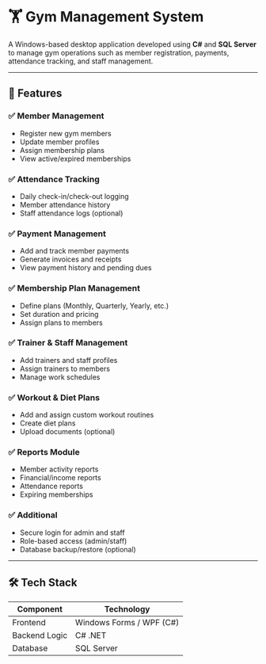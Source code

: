 # 🏋️ Gym Management System

A Windows-based desktop application developed using **C#** and **SQL Server** to manage gym operations such as member registration, payments, attendance tracking, and staff management.

---

## 📌 Features

### ✅ Member Management
- Register new gym members
- Update member profiles
- Assign membership plans
- View active/expired memberships

### ✅ Attendance Tracking
- Daily check-in/check-out logging
- Member attendance history
- Staff attendance logs (optional)

### ✅ Payment Management
- Add and track member payments
- Generate invoices and receipts
- View payment history and pending dues

### ✅ Membership Plan Management
- Define plans (Monthly, Quarterly, Yearly, etc.)
- Set duration and pricing
- Assign plans to members

### ✅ Trainer & Staff Management
- Add trainers and staff profiles
- Assign trainers to members
- Manage work schedules

### ✅ Workout & Diet Plans
- Add and assign custom workout routines
- Create diet plans
- Upload documents (optional)

### ✅ Reports Module
- Member activity reports
- Financial/income reports
- Attendance reports
- Expiring memberships

### ✅ Additional
- Secure login for admin and staff
- Role-based access (admin/staff)
- Database backup/restore (optional)

---

## 🛠️ Tech Stack

| Component       | Technology        |
|----------------|-------------------|
| Frontend        | Windows Forms / WPF (C#) |
| Backend Logic   | C# .NET           |
| Database        | SQL Server        |


